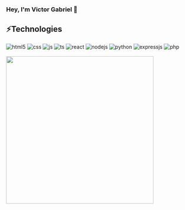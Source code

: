 ### Hey, I'm Victor Gabriel  👋


## ⚡Technologies

<div style="display: inline_block">
  <img align="center" alt="html5" src="https://img.shields.io/badge/HTML5-E34F26?style=for-the-badge&logo=html5&logoColor=white" />
  <img align="center" alt="css" src="https://img.shields.io/badge/CSS3-1572B6?style=for-the-badge&logo=css3&logoColor=white" />
  <img align="center" alt="js" src="https://img.shields.io/badge/JavaScript-F7DF1E?style=for-the-badge&logo=javascript&logoColor=black" />
  <img align="center" alt="ts" src="https://img.shields.io/badge/TypeScript-007ACC?style=for-the-badge&logo=typescript&logoColor=white" />
  <img align="center" alt="react" src="https://img.shields.io/badge/React-20232A?style=for-the-badge&logo=react&logoColor=61DAFB" />
  <img align="center" alt="nodejs" src="https://img.shields.io/badge/Node.js-43853D?style=for-the-badge&logo=node.js&logoColor=white" />
  <img align="center" alt="python" src="https://img.shields.io/badge/Python-3776AB?style=for-the-badge&logo=python&logoColor=fff" />
  <img align="center" alt="expressjs" src="https://img.shields.io/badge/Express.js-43853D?style=for-the-badge&logo=express&logoColor=white" />
  <img align="center" alt="php" src="https://img.shields.io/badge/php-1572B6?style=for-the-badge&logo=php&logoColor=white" />
</div><br/>

<img width="400px" align="left" src="https://github-readme-stats.vercel.app/api/top-langs/?username=victgab20&hide=html&layout=compact" />
